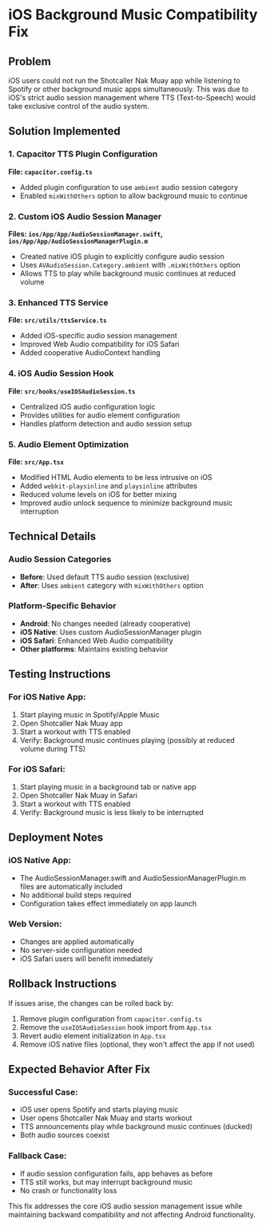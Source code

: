 # iOS Background Music Compatibility Fix

## Problem
iOS users could not run the Shotcaller Nak Muay app while listening to Spotify or other background music apps simultaneously. This was due to iOS's strict audio session management where TTS (Text-to-Speech) would take exclusive control of the audio system.

## Solution Implemented

### 1. Capacitor TTS Plugin Configuration
**File: `capacitor.config.ts`**
- Added plugin configuration to use `ambient` audio session category
- Enabled `mixWithOthers` option to allow background music to continue

### 2. Custom iOS Audio Session Manager
**Files: `ios/App/App/AudioSessionManager.swift`, `ios/App/App/AudioSessionManagerPlugin.m`**
- Created native iOS plugin to explicitly configure audio session
- Uses `AVAudioSession.Category.ambient` with `.mixWithOthers` option
- Allows TTS to play while background music continues at reduced volume

### 3. Enhanced TTS Service
**File: `src/utils/ttsService.ts`**
- Added iOS-specific audio session management
- Improved Web Audio compatibility for iOS Safari
- Added cooperative AudioContext handling

### 4. iOS Audio Session Hook
**File: `src/hooks/useIOSAudioSession.ts`**
- Centralized iOS audio configuration logic
- Provides utilities for audio element configuration
- Handles platform detection and audio session setup

### 5. Audio Element Optimization
**File: `src/App.tsx`**
- Modified HTML Audio elements to be less intrusive on iOS
- Added `webkit-playsinline` and `playsinline` attributes
- Reduced volume levels on iOS for better mixing
- Improved audio unlock sequence to minimize background music interruption

## Technical Details

### Audio Session Categories
- **Before**: Used default TTS audio session (exclusive)
- **After**: Uses `ambient` category with `mixWithOthers` option

### Platform-Specific Behavior
- **Android**: No changes needed (already cooperative)
- **iOS Native**: Uses custom AudioSessionManager plugin
- **iOS Safari**: Enhanced Web Audio compatibility
- **Other platforms**: Maintains existing behavior

## Testing Instructions

### For iOS Native App:
1. Start playing music in Spotify/Apple Music
2. Open Shotcaller Nak Muay app
3. Start a workout with TTS enabled
4. Verify: Background music continues playing (possibly at reduced volume during TTS)

### For iOS Safari:
1. Start playing music in a background tab or native app
2. Open Shotcaller Nak Muay in Safari
3. Start a workout with TTS enabled
4. Verify: Background music is less likely to be interrupted

## Deployment Notes

### iOS Native App:
- The AudioSessionManager.swift and AudioSessionManagerPlugin.m files are automatically included
- No additional build steps required
- Configuration takes effect immediately on app launch

### Web Version:
- Changes are applied automatically
- No server-side configuration needed
- iOS Safari users will benefit immediately

## Rollback Instructions

If issues arise, the changes can be rolled back by:

1. Remove plugin configuration from `capacitor.config.ts`
2. Remove the `useIOSAudioSession` hook import from `App.tsx`
3. Revert audio element initialization in `App.tsx`
4. Remove iOS native files (optional, they won't affect the app if not used)

## Expected Behavior After Fix

### Successful Case:
- iOS user opens Spotify and starts playing music
- User opens Shotcaller Nak Muay and starts workout
- TTS announcements play while background music continues (ducked)
- Both audio sources coexist

### Fallback Case:
- If audio session configuration fails, app behaves as before
- TTS still works, but may interrupt background music
- No crash or functionality loss

This fix addresses the core iOS audio session management issue while maintaining backward compatibility and not affecting Android functionality.